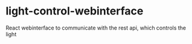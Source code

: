 # light-control-webinterface
React webinterface to communicate with the rest api, which controls the light
